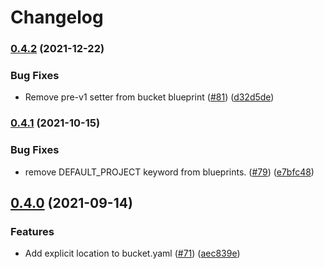 # Changelog

### [0.4.2](https://www.github.com/GoogleCloudPlatform/blueprints/compare/bucket-blueprint-v0.4.1...bucket-blueprint-v0.4.2) (2021-12-22)


### Bug Fixes

* Remove pre-v1 setter from bucket blueprint ([#81](https://www.github.com/GoogleCloudPlatform/blueprints/issues/81)) ([d32d5de](https://www.github.com/GoogleCloudPlatform/blueprints/commit/d32d5ded0a2c5521d8c1bd42447fed5c11c2ba55))

### [0.4.1](https://www.github.com/GoogleCloudPlatform/blueprints/compare/bucket-blueprint-v0.4.0...bucket-blueprint-v0.4.1) (2021-10-15)


### Bug Fixes

* remove DEFAULT_PROJECT keyword from blueprints. ([#79](https://www.github.com/GoogleCloudPlatform/blueprints/issues/79)) ([e7bfc48](https://www.github.com/GoogleCloudPlatform/blueprints/commit/e7bfc4899d7079c6aa1d005c8f732227c289ad50))

## [0.4.0](https://www.github.com/GoogleCloudPlatform/blueprints/compare/bucket-blueprint-v0.3.0...bucket-blueprint-v0.4.0) (2021-09-14)


### Features

* Add explicit location to bucket.yaml ([#71](https://www.github.com/GoogleCloudPlatform/blueprints/issues/71)) ([aec839e](https://www.github.com/GoogleCloudPlatform/blueprints/commit/aec839ed8124150c0670bc74d4f2aca113fa566d))
